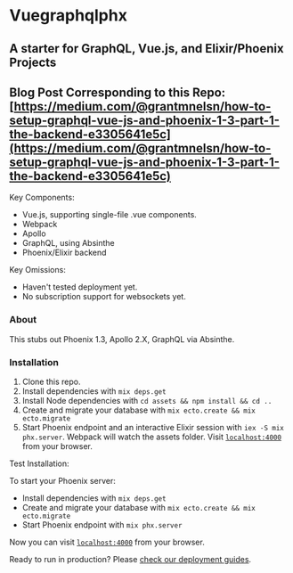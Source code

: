 # Vuegraphqlphx

## A starter for GraphQL, Vue.js, and Elixir/Phoenix Projects

## Blog Post Corresponding to this Repo: [https://medium.com/@grantmnelsn/how-to-setup-graphql-vue-js-and-phoenix-1-3-part-1-the-backend-e3305641e5c](https://medium.com/@grantmnelsn/how-to-setup-graphql-vue-js-and-phoenix-1-3-part-1-the-backend-e3305641e5c)

Key Components:

  * Vue.js, supporting single-file .vue components.
  * Webpack
  * Apollo
  * GraphQL, using Absinthe
  * Phoenix/Elixir backend

Key Omissions:
  * Haven't tested deployment yet.
  * No subscription support for websockets yet.

### About

This stubs out Phoenix 1.3, Apollo 2.X, GraphQL via Absinthe.

### Installation

1. Clone this repo.
2. Install dependencies with `mix deps.get`
3. Install Node dependencies with `cd assets && npm install && cd ..`
4. Create and migrate your database with `mix ecto.create && mix ecto.migrate`
5. Start Phoenix endpoint and an interactive Elixir session with `iex -S mix phx.server`. Webpack will watch the assets folder. Visit [`localhost:4000`](http://localhost:4000) from your browser.

Test Installation:


To start your Phoenix server:

  * Install dependencies with `mix deps.get`
  * Create and migrate your database with `mix ecto.create && mix ecto.migrate`
  * Start Phoenix endpoint with `mix phx.server`

Now you can visit [`localhost:4000`](http://localhost:4000) from your browser.

Ready to run in production? Please [check our deployment guides](http://www.phoenixframework.org/docs/deployment).
